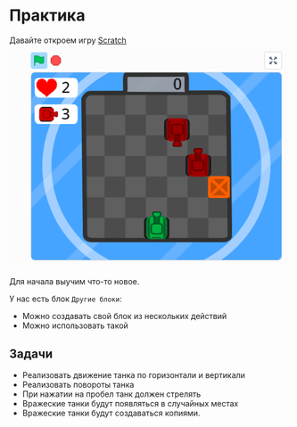 # Практика

Давайте откроем игру [Scratch](https://scratch.mit.edu/projects/770357682)
![img.png](img.png)

Для начала выучим что-то новое.

У нас есть блок `Другие блоки`:
- Можно создавать свой блок из нескольких действий
- Можно использовать такой 


## Задачи
- Реализовать движение танка по горизонтали и вертикали
- Реализовать повороты танка
- При нажатии на пробел танк должен стрелять
- Вражеские танки будут появляться в случайных местах
- Вражеские танки будут создаваться копиями.
